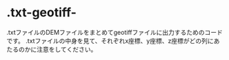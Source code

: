 # .txt-geotiff-
.txtファイルのDEMファイルをまとめてgeotiffファイルに出力するためのコードです。
.txtファイルの中身を見て、それぞれx座標、y座標、z座標がどの列にあたるのかに注意をしてください。
